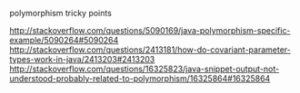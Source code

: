 polymorphism tricky points

http://stackoverflow.com/questions/5090169/java-polymorphism-specific-example/5090264#5090264
http://stackoverflow.com/questions/2413181/how-do-covariant-parameter-types-work-in-java/2413203#2413203
http://stackoverflow.com/questions/16325823/java-snippet-output-not-understood-probably-related-to-polymorphism/16325864#16325864
